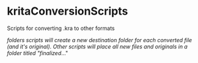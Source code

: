 # kritaConversionScripts
Scripts for converting .kra to other formats

_folders scripts will create a new destination folder for each converted file (and it's original).
Other scripts will place all new files and originals in a folder titled "finalized_..."
